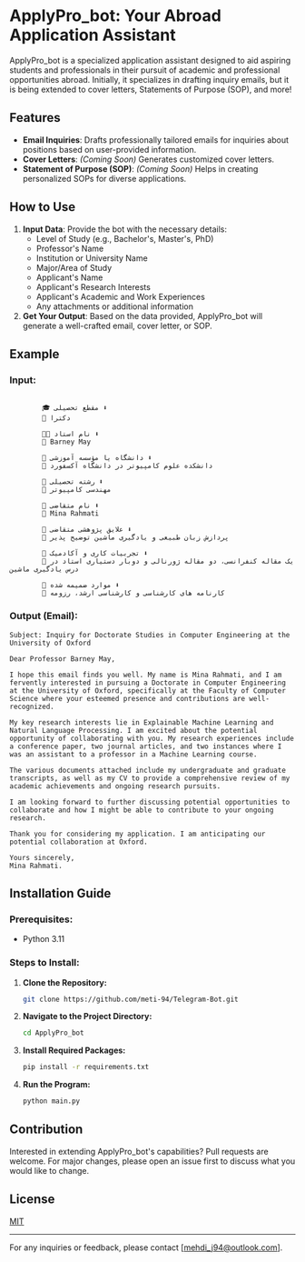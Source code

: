 
# ApplyPro_bot: Your Abroad Application Assistant

ApplyPro_bot is a specialized application assistant designed to aid aspiring students and professionals in their pursuit of academic and professional opportunities abroad. Initially, it specializes in drafting inquiry emails, but it is being extended to cover letters, Statements of Purpose (SOP), and more!

## Features

- **Email Inquiries**: Drafts professionally tailored emails for inquiries about positions based on user-provided information.
- **Cover Letters**: _(Coming Soon)_ Generates customized cover letters.
- **Statement of Purpose (SOP)**: _(Coming Soon)_ Helps in creating personalized SOPs for diverse applications.

## How to Use

1. **Input Data**: Provide the bot with the necessary details:
    - Level of Study (e.g., Bachelor's, Master's, PhD)
    - Professor's Name
    - Institution or University Name
    - Major/Area of Study
    - Applicant's Name
    - Applicant's Research Interests
    - Applicant's Academic and Work Experiences
    - Any attachments or additional information
2. **Get Your Output**: Based on the data provided, ApplyPro_bot will generate a well-crafted email, cover letter, or SOP.

## Example

### Input:

```

        🎓 مقطع تحصیلی ⬇️
        🔸 دکترا 
        
        👨‍🏫 نام استاد ⬇️
        🔸 Barney May 
        
        🏢 دانشگاه یا مؤسسه آموزشی ⬇️
        🔸 دانشکده علوم کامپیوتر در دانشگاه آکسفورد 
        
        📘 رشته تحصیلی ⬇️
        🔸 مهندسی کامپیوتر 
        
        👤 نام متقاضی ⬇️
        🔸 Mina Rahmati 
        
        🔬 علایق پژوهشی متقاضی ⬇️
        🔸 پردازش زبان طبیعی و یادگیری ماشین توضیح پذیر 
        
        📜 تجربیات کاری و آکادمیک ⬇️
        🔸 یک مقاله کنفرانسی، دو مقاله ژورنالی و دوبار دستیاری استاد در درس یادگیری ماشین 
        
        📄 موارد ضمیمه شده ⬇️
        🔸 کارنامه های کارشناسی و کارشناسی ارشد، رزومه
```

### Output (Email):

```
Subject: Inquiry for Doctorate Studies in Computer Engineering at the University of Oxford 

Dear Professor Barney May,

I hope this email finds you well. My name is Mina Rahmati, and I am fervently interested in pursuing a Doctorate in Computer Engineering at the University of Oxford, specifically at the Faculty of Computer Science where your esteemed presence and contributions are well-recognized.

My key research interests lie in Explainable Machine Learning and Natural Language Processing. I am excited about the potential opportunity of collaborating with you. My research experiences include a conference paper, two journal articles, and two instances where I was an assistant to a professor in a Machine Learning course.

The various documents attached include my undergraduate and graduate transcripts, as well as my CV to provide a comprehensive review of my academic achievements and ongoing research pursuits.

I am looking forward to further discussing potential opportunities to collaborate and how I might be able to contribute to your ongoing research.

Thank you for considering my application. I am anticipating our potential collaboration at Oxford.

Yours sincerely,
Mina Rahmati.
```

## Installation Guide

### Prerequisites:
- Python 3.11

### Steps to Install:

1. **Clone the Repository:**
   ```bash
   git clone https://github.com/meti-94/Telegram-Bot.git
   ```

2. **Navigate to the Project Directory:**
   ```bash
   cd ApplyPro_bot
   ```

3. **Install Required Packages:**
   ```bash
   pip install -r requirements.txt
   ```

4. **Run the Program:**
   ```bash
   python main.py
   ```

## Contribution

Interested in extending ApplyPro_bot's capabilities? Pull requests are welcome. For major changes, please open an issue first to discuss what you would like to change.

## License

[MIT](https://choosealicense.com/licenses/mit/)

---

For any inquiries or feedback, please contact [mehdi_j94@outlook.com].
